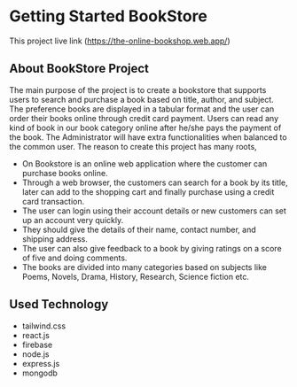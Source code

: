 # Getting Started BookStore

This project live link (https://the-online-bookshop.web.app/)

## About BookStore Project

The main purpose of the project is to create a bookstore that supports users to search and purchase a book based on title, author, and subject. The preference books are displayed in a tabular format and the user can order their books online through credit card payment. Users can read any kind of book in our book category online after he/she pays the payment of the book. The Administrator will have extra functionalities when balanced to the common user.
The reason to create this project has many roots,

* On Bookstore is an online web application where the customer can purchase books online. 
* Through a web browser, the customers can search for a book by its title, later can add   to the shopping cart and finally purchase using a credit card transaction.
* The user can login using their account details or new customers can set up an account very quickly.
* They should give the details of their name, contact number, and shipping address.
* The user can also give feedback to a book by giving ratings on a score of five and doing comments.
* The books are divided into many categories based on subjects like Poems, Novels, Drama, History, Research, Science fiction etc.

## Used Technology

* tailwind.css
* react.js
* firebase
* node.js
* express.js
* mongodb